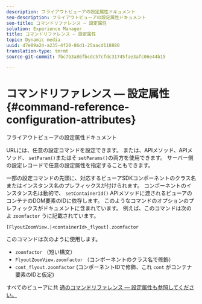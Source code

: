 ```yaml
---
description: フライアウトビューアの設定属性ドキュメント
seo-description: フライアウトビューアの設定属性ドキュメント
seo-title: コマンドリファレンス — 設定属性
solution: Experience Manager
title: コマンドリファレンス — 設定属性
topic: Dynamic media
uuid: d7e89a24-a235-4f20-86d1-25aacd118880
translation-type: tm+mt
source-git-commit: 7bc7b3a86fbcdc57cfdc31745fae3afc06e44b15

---
```



# コマンドリファレンス — 設定属性{#command-reference-configuration-attributes}

フライアウトビューアの設定属性ドキュメント

URLには、任意の設定コマンドを設定できます。 または、APIメソッド、APIメソッド、 `setParam()`またはそ `setParams()`の両方を使用できます。 サーバー側の設定レコードで任意の設定属性を指定することもできます。

一部の設定コマンドの先頭に、対応するビューアSDKコンポーネントのクラス名またはインスタンス名のプレフィックスが付けられます。 コンポーネントのインスタンス名は動的で、 `setContainerId()` APIメソッドに渡されるビューアのコンテナのDOM要素のIDに依存します。 このようなコマンドのオプションのプレフィックスがドキュメントに含まれています。 例えば、このコマンドは次のよ `zoomfactor` うに記載されています。

`[FlyoutZoomView.|<containerId>_flyout].zoomfactor`

このコマンドは次のように使用します。

* `zoomfactor` （短い構文）
* `FlyoutZoomView.zoomfactor` （コンポーネントのクラス名で修飾）
* `cont_flyout.zoomfactor` (コンポーネントIDで修飾、これ `cont` がコンテナ要素のIDと仮定)

すべてのビューアに共 [通のコマンドリファレンス — 設定属性も参照してください。](../../../r-html5-viewer-20-cmdref-configattrib/r-html5-viewer-20-cmdref-configattrib.md#concept-850e0f2c49b949deb7cfbfd330d329bd)
